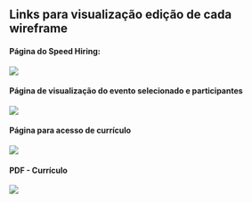 


## Links para visualização edição de cada wireframe


####  Página do Speed Hiring:
[<img src="https://raw.githubusercontent.com/React-Bootcamp-WoMarkersCode/cv-speed-hiring/develop/Wireframe/P%C3%A1gina%20Speeding%20Hiring.png">](https://excalidraw.com/#json=5710652454731776,Wozhq5Kj3YInQF03BtM-bg)

#### Página de visualização do evento selecionado e participantes
[<img src="https://github.com/React-Bootcamp-WoMarkersCode/cv-speed-hiring/blob/develop/Wireframe/P%C3%A1gina%20do%20evento%20selecionado.png?raw=true">](https://excalidraw.com/#json=5664339084181504,oiMsrzxVG8Iz7s6wJztF6A)

#### Página para acesso de currículo
[<img src="https://github.com/React-Bootcamp-WoMarkersCode/cv-speed-hiring/blob/develop/Wireframe/Acesso%20de%20curriculo.png?raw=true">](https://excalidraw.com/#json=6220800575143936,i2JhIOx6kJ9T8QK9qvJ_Ww)


#### PDF - Currículo

[<img src="https://github.com/React-Bootcamp-WoMarkersCode/cv-speed-hiring/blob/develop/Wireframe/PDF%20-%20Curriculo.png?raw=true">](https://excalidraw.com/#json=6236878156070912,JiSxtJV8juYsnsUF5TiWGg)
